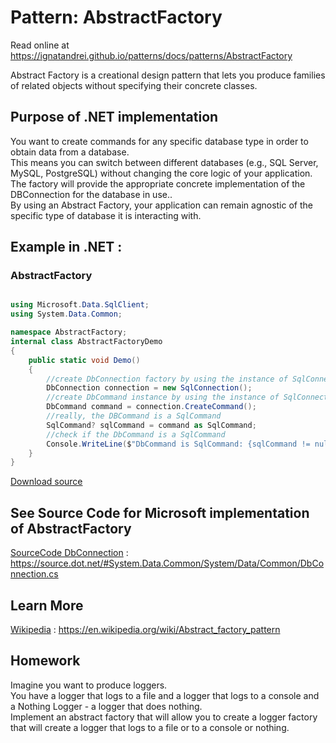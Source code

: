 
# Pattern:  AbstractFactory

Read online at https://ignatandrei.github.io/patterns/docs/patterns/AbstractFactory

<!-- id : 17 -->
Abstract Factory is a creational design pattern that lets you produce families of related objects without specifying their concrete classes.    <br />

## Purpose of .NET implementation

You want to create commands for any specific database type in order to obtain data from a database.    <br />
This means you can switch between different databases (e.g., SQL Server, MySQL, PostgreSQL) without changing the core logic of your application.    <br />
The factory will provide the appropriate concrete implementation of the DBConnection for the database in use..    <br />
By using an Abstract Factory, your application can remain agnostic of the specific type of database it is interacting with.    <br />

## Example in .NET : 


###  AbstractFactory
```csharp showLineNumbers title="AbstractFactory example for Pattern AbstractFactory"

using Microsoft.Data.SqlClient;
using System.Data.Common;

namespace AbstractFactory;
internal class AbstractFactoryDemo
{
    public static void Demo()
    {
        //create DbConnection factory by using the instance of SqlConnection
        DbConnection connection = new SqlConnection();
        //create DbCommand instance by using the instance of SqlConnection
        DbCommand command = connection.CreateCommand();
        //really, the DBCommand is a SqlCommand
        SqlCommand? sqlCommand = command as SqlCommand;
        //check if the DbCommand is a SqlCommand
        Console.WriteLine($"DbCommand is SqlCommand: {sqlCommand != null}");
    }
}

```


[Download source](/zipSourceCodes/abstractfactory.zip)



## See Source Code for Microsoft implementation of AbstractFactory


[SourceCode DbConnection](https://source.dot.net/#System.Data.Common/System/Data/Common/DbConnection.cs) : https://source.dot.net/#System.Data.Common/System/Data/Common/DbConnection.cs


## Learn More


[Wikipedia](https://en.wikipedia.org/wiki/Abstract_factory_pattern) : https://en.wikipedia.org/wiki/Abstract_factory_pattern   


## Homework


Imagine you want to produce loggers.    <br />
You have a logger that logs to a file and a logger that logs to a console and a Nothing Logger - a logger that does nothing.    <br />
Implement an abstract factory that will allow you to create a logger factory that will create a logger that logs to a file or to a console or nothing.    <br />



